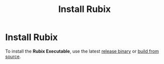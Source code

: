 ﻿---
title: Install Rubix
sidebar_label: Install Rubix
aliases:
  [
    "/setup",
    "/testnet",
    "/testing",
    "/start",
  ]
geekdocBreadcrumb: false
weight: 1
---
<!-- File: docs/developer-guides/setup/install-rubix.md -->
# Install Rubix

To install the **Rubix Executable**, use the latest [release binary](https://github.com/rubixchain/rubixgoplatform/releases) or [build from source](http://localhost:1313/new-learn-site/buildfromsource/).
